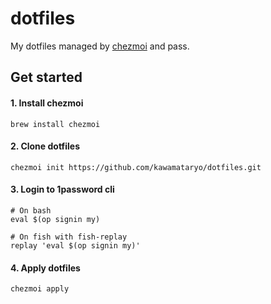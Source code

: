 # dotfiles
My dotfiles managed by [chezmoi](https://www.chezmoi.io/) and pass.

## Get started

#### 1. Install chezmoi

```
brew install chezmoi
```

#### 2. Clone dotfiles

```
chezmoi init https://github.com/kawamataryo/dotfiles.git
```

#### 3. Login to 1password cli

```
# On bash
eval $(op signin my)

# On fish with fish-replay
replay 'eval $(op signin my)'
```

#### 4. Apply dotfiles

```
chezmoi apply
```
